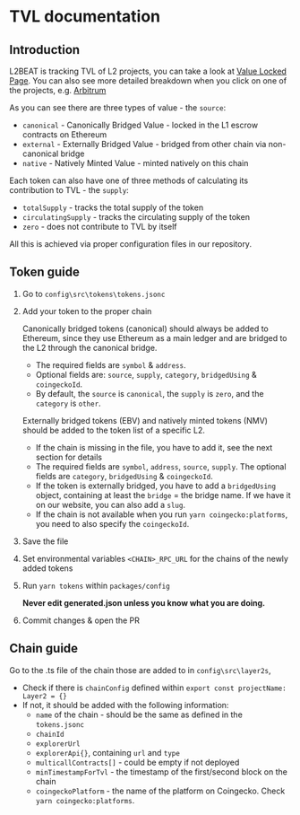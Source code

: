 # TVL documentation

## Introduction

L2BEAT is tracking TVL of L2 projects, you can take a look at [Value Locked Page](https://l2beat.com/scaling/tvl). You can also see more detailed breakdown when you click on one of the projects, e.g. [Arbitrum](https://l2beat.com/scaling/projects/arbitrum/tvl-breakdown)

As you can see there are three types of value - the `source`:

- `canonical` - Canonically Bridged Value - locked in the L1 escrow contracts on Ethereum
- `external` - Externally Bridged Value - bridged from other chain via non-canonical bridge
- `native` - Natively Minted Value - minted natively on this chain

Each token can also have one of three methods of calculating its contribution to TVL - the `supply`:

- `totalSupply` - tracks the total supply of the token
- `circulatingSupply` - tracks the circulating supply of the token
- `zero` - does not contribute to TVL by itself

All this is achieved via proper configuration files in our repository.

## Token guide

1. Go to `config\src\tokens\tokens.jsonc`
2. Add your token to the proper chain

   Canonically bridged tokens (canonical) should always be added to Ethereum, since they use Ethereum as a main ledger and are bridged to the L2 through the canonical bridge.

   - The required fields are `symbol` & `address`.
   - Optional fields are: `source`, `supply`, `category`, `bridgedUsing` & `coingeckoId`.
   - By default, the `source` is `canonical`, the `supply` is `zero`, and the `category` is `other`.

   Externally bridged tokens (EBV) and natively minted tokens (NMV) should be added to the token list of a specific L2.

   - If the chain is missing in the file, you have to add it, see the next section for details
   - The required fields are `symbol`, `address`, `source`, `supply`. The optional fields are `category`, `bridgedUsing` & `coingeckoId`.
   - If the token is externally bridged, you have to add a `bridgedUsing` object, containing at least the `bridge` = the bridge name. If we have it on our website, you can also add a `slug`.
   - If the chain is not available when you run `yarn coingecko:platforms`, you need to also specify the `coingeckoId`.

3. Save the file
4. Set environmental variables `<CHAIN>_RPC_URL` for the chains of the newly added tokens
5. Run `yarn tokens` within `packages/config`

   **Never edit generated.json unless you know what you are doing.**

6. Commit changes & open the PR

## Chain guide

Go to the .ts file of the chain those are added to in `config\src\layer2s`,

- Check if there is `chainConfig` defined within `export const projectName: Layer2 = {}`
- If not, it should be added with the following information:
  - `name` of the chain - should be the same as defined in the `tokens.jsonc`
  - `chainId`
  - `explorerUrl`
  - `explorerApi{}`, containing `url` and `type`
  - `multicallContracts[]` - could be empty if not deployed
  - `minTimestampForTvl` - the timestamp of the first/second block on the chain
  - `coingeckoPlatform` - the name of the platform on Coingecko. Check `yarn coingecko:platforms`.
